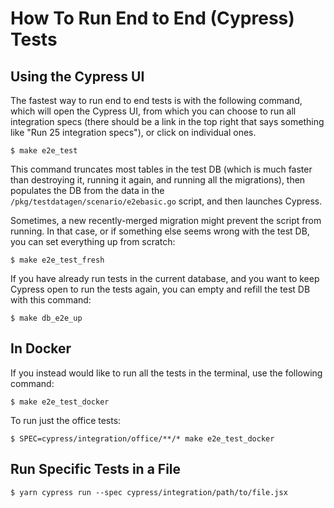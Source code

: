 # How To Run End to End (Cypress) Tests

## Using the Cypress UI

The fastest way to run end to end tests is with the following command, which will open the 
Cypress UI, from which you can choose to run all integration specs (there should be a link in
the top right that says something like "Run 25 integration specs"), or click on individual ones.

```console
$ make e2e_test
```

This command truncates most tables in the test DB (which is much faster than destroying it, running it again, 
and running all the migrations), then populates the DB from the data in the
`/pkg/testdatagen/scenario/e2ebasic.go` script, and then launches Cypress.

Sometimes, a new recently-merged migration might prevent the script from running.
In that case, or if something else seems wrong with the test DB, you can set everything 
up from scratch:

```console
$ make e2e_test_fresh
```

If you have already run tests in the current database, and you want to keep Cypress open
to run the tests again, you can empty and refill the test DB with this command:

```console
$ make db_e2e_up
```

## In Docker

If you instead would like to run all the tests in the terminal, use the following command:

```console
$ make e2e_test_docker
```

To run just the office tests:

```console
$ SPEC=cypress/integration/office/**/* make e2e_test_docker
```

## Run Specific Tests in a File

```console
$ yarn cypress run --spec cypress/integration/path/to/file.jsx
```